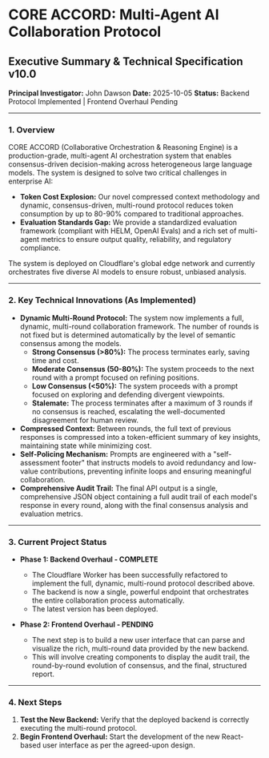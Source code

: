 # CORE ACCORD: Multi-Agent AI Collaboration Protocol
## Executive Summary & Technical Specification v10.0

**Principal Investigator:** John Dawson
**Date:** 2025-10-05
**Status:** Backend Protocol Implemented | Frontend Overhaul Pending

---

### 1. Overview

CORE ACCORD (Collaborative Orchestration & Reasoning Engine) is a production-grade, multi-agent AI orchestration system that enables consensus-driven decision-making across heterogeneous large language models. The system is designed to solve two critical challenges in enterprise AI:

*   **Token Cost Explosion:** Our novel compressed context methodology and dynamic, consensus-driven, multi-round protocol reduces token consumption by up to 80-90% compared to traditional approaches.
*   **Evaluation Standards Gap:** We provide a standardized evaluation framework (compliant with HELM, OpenAI Evals) and a rich set of multi-agent metrics to ensure output quality, reliability, and regulatory compliance.

The system is deployed on Cloudflare's global edge network and currently orchestrates five diverse AI models to ensure robust, unbiased analysis.

---

### 2. Key Technical Innovations (As Implemented)

*   **Dynamic Multi-Round Protocol:** The system now implements a full, dynamic, multi-round collaboration framework. The number of rounds is not fixed but is determined automatically by the level of semantic consensus among the models.
    *   **Strong Consensus (>80%):** The process terminates early, saving time and cost.
    *   **Moderate Consensus (50-80%):** The system proceeds to the next round with a prompt focused on refining positions.
    *   **Low Consensus (<50%):** The system proceeds with a prompt focused on exploring and defending divergent viewpoints.
    *   **Stalemate:** The process terminates after a maximum of 3 rounds if no consensus is reached, escalating the well-documented disagreement for human review.
*   **Compressed Context:** Between rounds, the full text of previous responses is compressed into a token-efficient summary of key insights, maintaining state while minimizing cost.
*   **Self-Policing Mechanism:** Prompts are engineered with a "self-assessment footer" that instructs models to avoid redundancy and low-value contributions, preventing infinite loops and ensuring meaningful collaboration.
*   **Comprehensive Audit Trail:** The final API output is a single, comprehensive JSON object containing a full audit trail of each model's response in every round, along with the final consensus analysis and evaluation metrics.

---

### 3. Current Project Status

*   **Phase 1: Backend Overhaul - COMPLETE**
    *   The Cloudflare Worker has been successfully refactored to implement the full, dynamic, multi-round protocol described above.
    *   The backend is now a single, powerful endpoint that orchestrates the entire collaboration process automatically.
    *   The latest version has been deployed.

*   **Phase 2: Frontend Overhaul - PENDING**
    *   The next step is to build a new user interface that can parse and visualize the rich, multi-round data provided by the new backend.
    *   This will involve creating components to display the audit trail, the round-by-round evolution of consensus, and the final, structured report.

---

### 4. Next Steps

1.  **Test the New Backend:** Verify that the deployed backend is correctly executing the multi-round protocol.
2.  **Begin Frontend Overhaul:** Start the development of the new React-based user interface as per the agreed-upon design.
